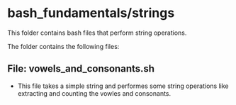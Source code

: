# bash_fundamentals/strings

This folder contains bash files that perform string operations.

The folder contains the following files:

## File: vowels_and_consonants.sh
- This file takes a simple string and performes some string operations like extracting and counting the vowles and consonants.
